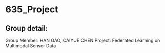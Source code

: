 # 635_Project
## Group detail:
Group Member: HAN GAO, CAIYUE CHEN
Project: Federated Learning on Multimodal Sensor Data
